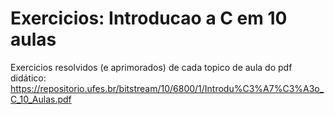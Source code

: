 # Exercicios: Introducao a C em 10 aulas

Exercicios resolvidos (e aprimorados) de cada topico de aula do pdf didático: https://repositorio.ufes.br/bitstream/10/6800/1/Introdu%C3%A7%C3%A3o_C_10_Aulas.pdf
